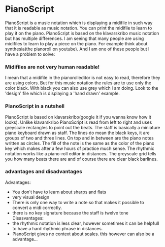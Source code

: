 # PianoScript
PianoScript is a music notation which is displaying a midifile in such way that it is readable as music notation. You can print the midifile to learn to play it on the piano. PianoScript is based on the klavarskribo music notation but has multiple differences. I am seeing that many people are using midifiles to learn to play a piece on the piano. For example think about synthesia(the pianoroll on youtube). And I am one of these people but I have a problem to solve: 

### Midifiles are not very human readable!
I mean that a midifile in the pianorolleditor is not easy to read, therefore they are using colors. But for this music notation the rules are to use only the color black. With black you can also use grey which I am doing. Look to the 'design' file which is displaying a 'hand drawn' example.

### PianoScript in a nutshell
PianoScript is based on klavarskribo(google it if you wanna know how it looks). Unlike klavarskribo PianoScript is read from left to right and uses greyscale rectangles to point out the beats. The staff is basically a miniature piano keyboard drawn as staff. The lines do mean the black keys, it are groups of two and three lines. On top and in between are the piano notes written as circles. The fill of the note is the same as the color of the piano key which makes after a few hours of practice much sense. The rhythmic notation works like a piano-roll editor in distances. The greyscale grid tells you how many beats there are and of course there are clear black barlines. 

### advantages and disadvantages
Advantages:
* You don't have to learn about sharps and flats
* very visual design
* There is only one way to write a note so that makes it possible to convert a midi correctly.
* there is no key signature because the staff is twelve tone
Disasvantages:
* the rhythmic notation is less clear, however sometimes it can be helpfull to have a hard rhythmic phrase in distances.
* PianoScript gives no context about scales. this however can also be a advantage...
